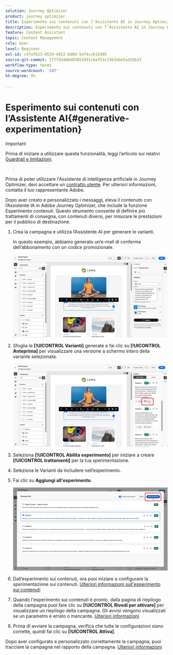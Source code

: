 ```yaml
---
solution: Journey Optimizer
product: journey optimizer
title: Esperimento sui contenuti con l’Assistente AI in Journey Optimizer
description: Esperimento sui contenuti con l’Assistente AI in Journey Optimizer
feature: Content Assistant
topic: Content Management
role: User
level: Beginner
exl-id: c47af613-0529-4922-bd0d-5ef4cc619305
source-git-commit: 1f7fd3468d85852931c6a753c2363ebe5a293b33
workflow-type: tm+mt
source-wordcount: '247'
ht-degree: 9%

---
```


# Esperimento sui contenuti con l’Assistente AI{#generative-experimentation}

>[!IMPORTANT]
>
>Prima di iniziare a utilizzare questa funzionalità, leggi l’articolo sui relativi [Guardrail e limitazioni](gs-generative.md#generative-guardrails).
>></br>
>
>Prima di poter utilizzare l&#39;Assistente di intelligenza artificiale in Journey Optimizer, devi accettare un [contratto utente](https://www.adobe.com/legal/licenses-terms/adobe-dx-gen-ai-user-guidelines.html). Per ulteriori informazioni, contatta il tuo rappresentante Adobe.

Dopo aver creato e personalizzato i messaggi, eleva il contenuto con l’Assistente IA in Adobe Journey Optimizer, che include la funzione Esperimento contenuti. Questo strumento consente di definire più trattamenti di consegna, con contenuti diversi, per misurare le prestazioni per il pubblico di destinazione.

1. Crea la campagna e utilizza l’Assistente AI per generare le varianti.

   In questo esempio, abbiamo generato un’e-mail di conferma dell’abbonamento con un codice promozionale.

   ![](assets/experiment-genai-1.png)

1. Sfoglia le **[!UICONTROL Varianti]** generate e fai clic su **[!UICONTROL Anteprima]** per visualizzare una versione a schermo intero della variante selezionata.

   ![](assets/experiment-genai-2.png)

1. Seleziona **[!UICONTROL Abilita esperimento]** per iniziare a creare **[!UICONTROL trattamenti]** per la tua sperimentazione.

1. Seleziona le Varianti da includere nell’esperimento.

1. Fai clic su **Aggiungi all&#39;esperimento**.

   ![](assets/experiment-genai-3.png)

1. Dall’esperimento sui contenuti, ora puoi iniziare a configurare la sperimentazione sui contenuti. [Ulteriori informazioni sull&#39;esperimento sui contenuti](../content-management/content-experiment.md)

1. Quando l&#39;esperimento sui contenuti è pronto, dalla pagina di riepilogo della campagna puoi fare clic su **[!UICONTROL Rivedi per attivare]** per visualizzare un riepilogo della campagna. Gli avvisi vengono visualizzati se un parametro è errato o mancante. [Ulteriori informazioni](../content-management/content-experiment.md#treatment-experiment)

1. Prima di avviare la campagna, verifica che tutte le configurazioni siano corrette, quindi fai clic su **[!UICONTROL Attiva]**.

Dopo aver configurato e personalizzato correttamente la campagna, puoi tracciare la campagna nel rapporto della campagna. [Ulteriori informazioni](../reports/campaign-global-report-cja.md)
